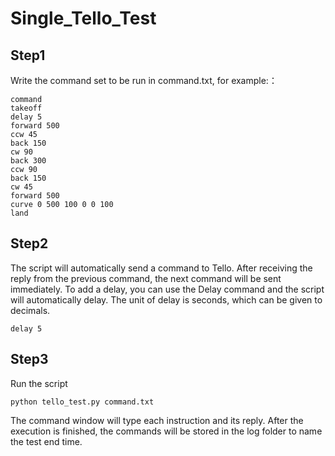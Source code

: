 # Single_Tello_Test
## Step1
Write the command set to be run in command.txt, for example:：
```
command
takeoff
delay 5
forward 500
ccw 45
back 150
cw 90
back 300
ccw 90
back 150
cw 45
forward 500
curve 0 500 100 0 0 100
land

```
## Step2
The script will automatically send a command to Tello. After receiving the reply from the previous command, the next command will be sent immediately.
To add a delay, you can use the Delay command and the script will automatically delay. The unit of delay is seconds, which can be given to decimals.
```
delay 5
```
## Step3
Run the script
```
python tello_test.py command.txt
```
The command window will type each instruction and its reply. After the execution is finished, the commands will be stored in the log folder to name the test end time.

